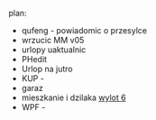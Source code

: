

plan:
- qufeng - powiadomic o przesylce
- wrzucic MM v05
- urlopy uaktualnic
- PHedit
- Urlop na jutro
- KUP - 
- garaz
- mieszkanie i dzilaka [wylot 6](https://www.wylot6.pl/)
- WPF - 